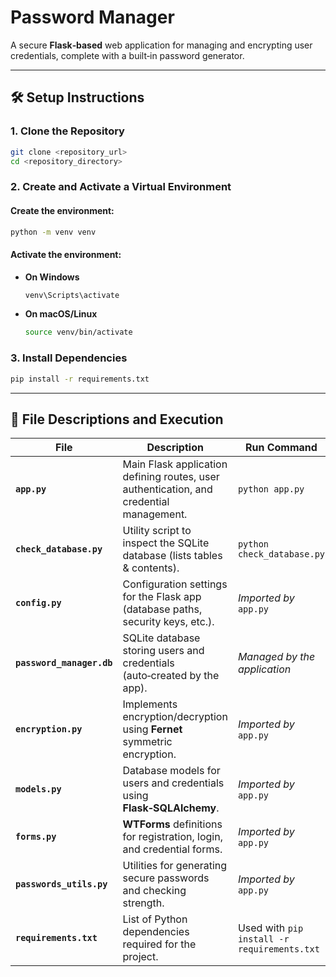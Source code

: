
# Password Manager

A secure **Flask‑based** web application for managing and encrypting user credentials, complete with a built‑in password generator.

---

## 🛠️ Setup Instructions

### 1. Clone the Repository

```bash
git clone <repository_url>
cd <repository_directory>
````

### 2. Create and Activate a Virtual Environment

#### Create the environment:

```bash
python -m venv venv
```

#### Activate the environment:

* **On Windows**

  ```bash
  venv\Scripts\activate
  ```

* **On macOS/Linux**

  ```bash
  source venv/bin/activate
  ```

### 3. Install Dependencies

```bash
pip install -r requirements.txt
```

---

## 📁 File Descriptions and Execution

| File                      | Description                                                                             | Run Command                                 |
| ------------------------- | --------------------------------------------------------------------------------------- | ------------------------------------------- |
| **`app.py`**              | Main Flask application defining routes, user authentication, and credential management. | `python app.py`                             |
| **`check_database.py`**   | Utility script to inspect the SQLite database (lists tables & contents).                | `python check_database.py`                  |
| **`config.py`**           | Configuration settings for the Flask app (database paths, security keys, etc.).         | *Imported by* `app.py`                      |
| **`password_manager.db`** | SQLite database storing users and credentials (auto‑created by the app).                | *Managed by the application*                |
| **`encryption.py`**       | Implements encryption/decryption using **Fernet** symmetric encryption.                 | *Imported by* `app.py`                      |
| **`models.py`**           | Database models for users and credentials using **Flask‑SQLAlchemy**.                   | *Imported by* `app.py`                      |
| **`forms.py`**            | **WTForms** definitions for registration, login, and credential forms.                  | *Imported by* `app.py`                      |
| **`passwords_utils.py`**  | Utilities for generating secure passwords and checking strength.                        | *Imported by* `app.py`                      |
| **`requirements.txt`**    | List of Python dependencies required for the project.                                   | Used with `pip install -r requirements.txt` |
